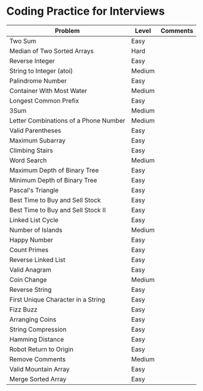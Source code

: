 # Coding Practice for Interviews


| Problem | Level | Comments |
|---------|-------|----------|
| Two Sum | Easy | |
| Median of Two Sorted Arrays | Hard | |
| Reverse Integer | Easy | |
| String to Integer (atoi) |  Medium | |
| Palindrome Number |  Easy | |
| Container With Most Water |  Medium | |
| Longest Common Prefix |  Easy | |
| 3Sum |  Medium | |
| Letter Combinations of a Phone Number |  Medium | |
| Valid Parentheses |  Easy | |
| Maximum Subarray |  Easy | |
| Climbing Stairs |  Easy | |
| Word Search |  Medium | |
| Maximum Depth of Binary Tree |  Easy | |
| Minimum Depth of Binary Tree |  Easy | |
| Pascal's Triangle |  Easy | |
| Best Time to Buy and Sell Stock |  Easy | |
| Best Time to Buy and Sell Stock II |  Easy | |
| Linked List Cycle |  Easy | |
| Number of Islands |  Medium | |
| Happy Number |  Easy | |
| Count Primes |  Easy | |
| Reverse Linked List |  Easy | |
| Valid Anagram |  Easy | |
| Coin Change |  Medium | |
| Reverse String |  Easy | |
| First Unique Character in a String |  Easy | |
| Fizz Buzz |  Easy | |
| Arranging Coins |  Easy | |
| String Compression |  Easy | |
| Hamming Distance |  Easy | |
| Robot Return to Origin |  Easy | |
| Remove Comments |  Medium | |
| Valid Mountain Array | Easy | |
| Merge Sorted Array | Easy | |